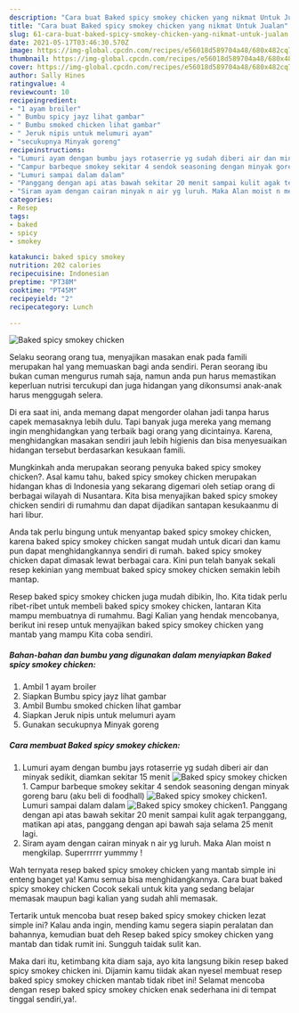 ```yaml
---
description: "Cara buat Baked spicy smokey chicken yang nikmat Untuk Jualan"
title: "Cara buat Baked spicy smokey chicken yang nikmat Untuk Jualan"
slug: 61-cara-buat-baked-spicy-smokey-chicken-yang-nikmat-untuk-jualan
date: 2021-05-17T03:46:30.570Z
image: https://img-global.cpcdn.com/recipes/e56018d589704a48/680x482cq70/baked-spicy-smokey-chicken-foto-resep-utama.jpg
thumbnail: https://img-global.cpcdn.com/recipes/e56018d589704a48/680x482cq70/baked-spicy-smokey-chicken-foto-resep-utama.jpg
cover: https://img-global.cpcdn.com/recipes/e56018d589704a48/680x482cq70/baked-spicy-smokey-chicken-foto-resep-utama.jpg
author: Sally Hines
ratingvalue: 4
reviewcount: 10
recipeingredient:
- "1 ayam broiler"
- " Bumbu spicy jayz lihat gambar"
- " Bumbu smoked chicken lihat gambar"
- " Jeruk nipis untuk melumuri ayam"
- "secukupnya Minyak goreng"
recipeinstructions:
- "Lumuri ayam dengan bumbu jays rotaserrie yg sudah diberi air dan minyak sedikit, diamkan sekitar 15 menit"
- "Campur barbeque smokey sekitar 4 sendok seasoning dengan minyak goreng baru (aku beli di foodhall)"
- "Lumuri sampai dalam dalam"
- "Panggang dengan api atas bawah sekitar 20 menit sampai kulit agak terpanggang, matikan api atas, panggang dengan api bawah saja selama 25 menit lagi."
- "Siram ayam dengan cairan minyak n air yg luruh. Maka Alan moist n mengkilap. Superrrrrr yummmy !"
categories:
- Resep
tags:
- baked
- spicy
- smokey

katakunci: baked spicy smokey 
nutrition: 202 calories
recipecuisine: Indonesian
preptime: "PT38M"
cooktime: "PT45M"
recipeyield: "2"
recipecategory: Lunch

---
```



![Baked spicy smokey chicken](https://img-global.cpcdn.com/recipes/e56018d589704a48/680x482cq70/baked-spicy-smokey-chicken-foto-resep-utama.jpg)

Selaku seorang orang tua, menyajikan masakan enak pada famili merupakan hal yang memuaskan bagi anda sendiri. Peran seorang ibu bukan cuman mengurus rumah saja, namun anda pun harus memastikan keperluan nutrisi tercukupi dan juga hidangan yang dikonsumsi anak-anak harus menggugah selera.

Di era  saat ini, anda memang dapat mengorder olahan jadi tanpa harus capek memasaknya lebih dulu. Tapi banyak juga mereka yang memang ingin menghidangkan yang terbaik bagi orang yang dicintainya. Karena, menghidangkan masakan sendiri jauh lebih higienis dan bisa menyesuaikan hidangan tersebut berdasarkan kesukaan famili. 



Mungkinkah anda merupakan seorang penyuka baked spicy smokey chicken?. Asal kamu tahu, baked spicy smokey chicken merupakan hidangan khas di Indonesia yang sekarang digemari oleh setiap orang di berbagai wilayah di Nusantara. Kita bisa menyajikan baked spicy smokey chicken sendiri di rumahmu dan dapat dijadikan santapan kesukaanmu di hari libur.

Anda tak perlu bingung untuk menyantap baked spicy smokey chicken, karena baked spicy smokey chicken sangat mudah untuk dicari dan kamu pun dapat menghidangkannya sendiri di rumah. baked spicy smokey chicken dapat dimasak lewat berbagai cara. Kini pun telah banyak sekali resep kekinian yang membuat baked spicy smokey chicken semakin lebih mantap.

Resep baked spicy smokey chicken juga mudah dibikin, lho. Kita tidak perlu ribet-ribet untuk membeli baked spicy smokey chicken, lantaran Kita mampu membuatnya di rumahmu. Bagi Kalian yang hendak mencobanya, berikut ini resep untuk menyajikan baked spicy smokey chicken yang mantab yang mampu Kita coba sendiri.

<!--inarticleads1-->

##### Bahan-bahan dan bumbu yang digunakan dalam menyiapkan Baked spicy smokey chicken:

1. Ambil 1 ayam broiler
1. Siapkan  Bumbu spicy jayz lihat gambar
1. Ambil  Bumbu smoked chicken lihat gambar
1. Siapkan  Jeruk nipis untuk melumuri ayam
1. Gunakan secukupnya Minyak goreng




<!--inarticleads2-->

##### Cara membuat Baked spicy smokey chicken:

1. Lumuri ayam dengan bumbu jays rotaserrie yg sudah diberi air dan minyak sedikit, diamkan sekitar 15 menit
<img src="https://img-global.cpcdn.com/steps/e536c1082a9b6b26/160x128cq70/baked-spicy-smokey-chicken-langkah-memasak-1-foto.jpg" alt="Baked spicy smokey chicken">1. Campur barbeque smokey sekitar 4 sendok seasoning dengan minyak goreng baru (aku beli di foodhall)
<img src="https://img-global.cpcdn.com/steps/ff959936ddc94679/160x128cq70/baked-spicy-smokey-chicken-langkah-memasak-2-foto.jpg" alt="Baked spicy smokey chicken">1. Lumuri sampai dalam dalam
<img src="https://img-global.cpcdn.com/steps/5ddadfdc3984d9fc/160x128cq70/baked-spicy-smokey-chicken-langkah-memasak-3-foto.jpg" alt="Baked spicy smokey chicken">1. Panggang dengan api atas bawah sekitar 20 menit sampai kulit agak terpanggang, matikan api atas, panggang dengan api bawah saja selama 25 menit lagi.
1. Siram ayam dengan cairan minyak n air yg luruh. Maka Alan moist n mengkilap. Superrrrrr yummmy !




Wah ternyata resep baked spicy smokey chicken yang mantab simple ini enteng banget ya! Kamu semua bisa menghidangkannya. Cara buat baked spicy smokey chicken Cocok sekali untuk kita yang sedang belajar memasak maupun bagi kalian yang sudah ahli memasak.

Tertarik untuk mencoba buat resep baked spicy smokey chicken lezat simple ini? Kalau anda ingin, mending kamu segera siapin peralatan dan bahannya, kemudian buat deh Resep baked spicy smokey chicken yang mantab dan tidak rumit ini. Sungguh taidak sulit kan. 

Maka dari itu, ketimbang kita diam saja, ayo kita langsung bikin resep baked spicy smokey chicken ini. Dijamin kamu tiidak akan nyesel membuat resep baked spicy smokey chicken mantab tidak ribet ini! Selamat mencoba dengan resep baked spicy smokey chicken enak sederhana ini di tempat tinggal sendiri,ya!.

